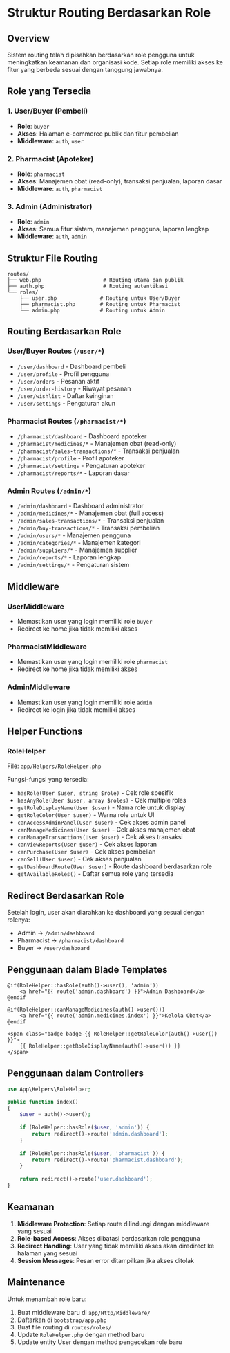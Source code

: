 # Struktur Routing Berdasarkan Role

## Overview
Sistem routing telah dipisahkan berdasarkan role pengguna untuk meningkatkan keamanan dan organisasi kode. Setiap role memiliki akses ke fitur yang berbeda sesuai dengan tanggung jawabnya.

## Role yang Tersedia

### 1. User/Buyer (Pembeli)
- **Role**: `buyer`
- **Akses**: Halaman e-commerce publik dan fitur pembelian
- **Middleware**: `auth`, `user`

### 2. Pharmacist (Apoteker)
- **Role**: `pharmacist`
- **Akses**: Manajemen obat (read-only), transaksi penjualan, laporan dasar
- **Middleware**: `auth`, `pharmacist`

### 3. Admin (Administrator)
- **Role**: `admin`
- **Akses**: Semua fitur sistem, manajemen pengguna, laporan lengkap
- **Middleware**: `auth`, `admin`

## Struktur File Routing

```
routes/
├── web.php                    # Routing utama dan publik
├── auth.php                   # Routing autentikasi
└── roles/
    ├── user.php              # Routing untuk User/Buyer
    ├── pharmacist.php        # Routing untuk Pharmacist
    └── admin.php             # Routing untuk Admin
```

## Routing Berdasarkan Role

### User/Buyer Routes (`/user/*`)
- `/user/dashboard` - Dashboard pembeli
- `/user/profile` - Profil pengguna
- `/user/orders` - Pesanan aktif
- `/user/order-history` - Riwayat pesanan
- `/user/wishlist` - Daftar keinginan
- `/user/settings` - Pengaturan akun

### Pharmacist Routes (`/pharmacist/*`)
- `/pharmacist/dashboard` - Dashboard apoteker
- `/pharmacist/medicines/*` - Manajemen obat (read-only)
- `/pharmacist/sales-transactions/*` - Transaksi penjualan
- `/pharmacist/profile` - Profil apoteker
- `/pharmacist/settings` - Pengaturan apoteker
- `/pharmacist/reports/*` - Laporan dasar

### Admin Routes (`/admin/*`)
- `/admin/dashboard` - Dashboard administrator
- `/admin/medicines/*` - Manajemen obat (full access)
- `/admin/sales-transactions/*` - Transaksi penjualan
- `/admin/buy-transactions/*` - Transaksi pembelian
- `/admin/users/*` - Manajemen pengguna
- `/admin/categories/*` - Manajemen kategori
- `/admin/suppliers/*` - Manajemen supplier
- `/admin/reports/*` - Laporan lengkap
- `/admin/settings/*` - Pengaturan sistem

## Middleware

### UserMiddleware
- Memastikan user yang login memiliki role `buyer`
- Redirect ke home jika tidak memiliki akses

### PharmacistMiddleware
- Memastikan user yang login memiliki role `pharmacist`
- Redirect ke home jika tidak memiliki akses

### AdminMiddleware
- Memastikan user yang login memiliki role `admin`
- Redirect ke login jika tidak memiliki akses

## Helper Functions

### RoleHelper
File: `app/Helpers/RoleHelper.php`

Fungsi-fungsi yang tersedia:
- `hasRole(User $user, string $role)` - Cek role spesifik
- `hasAnyRole(User $user, array $roles)` - Cek multiple roles
- `getRoleDisplayName(User $user)` - Nama role untuk display
- `getRoleColor(User $user)` - Warna role untuk UI
- `canAccessAdminPanel(User $user)` - Cek akses admin panel
- `canManageMedicines(User $user)` - Cek akses manajemen obat
- `canManageTransactions(User $user)` - Cek akses transaksi
- `canViewReports(User $user)` - Cek akses laporan
- `canPurchase(User $user)` - Cek akses pembelian
- `canSell(User $user)` - Cek akses penjualan
- `getDashboardRoute(User $user)` - Route dashboard berdasarkan role
- `getAvailableRoles()` - Daftar semua role yang tersedia

## Redirect Berdasarkan Role

Setelah login, user akan diarahkan ke dashboard yang sesuai dengan rolenya:
- Admin → `/admin/dashboard`
- Pharmacist → `/pharmacist/dashboard`
- Buyer → `/user/dashboard`

## Penggunaan dalam Blade Templates

```blade
@if(RoleHelper::hasRole(auth()->user(), 'admin'))
    <a href="{{ route('admin.dashboard') }}">Admin Dashboard</a>
@endif

@if(RoleHelper::canManageMedicines(auth()->user()))
    <a href="{{ route('admin.medicines.index') }}">Kelola Obat</a>
@endif

<span class="badge badge-{{ RoleHelper::getRoleColor(auth()->user()) }}">
    {{ RoleHelper::getRoleDisplayName(auth()->user()) }}
</span>
```

## Penggunaan dalam Controllers

```php
use App\Helpers\RoleHelper;

public function index()
{
    $user = auth()->user();
    
    if (RoleHelper::hasRole($user, 'admin')) {
        return redirect()->route('admin.dashboard');
    }
    
    if (RoleHelper::hasRole($user, 'pharmacist')) {
        return redirect()->route('pharmacist.dashboard');
    }
    
    return redirect()->route('user.dashboard');
}
```

## Keamanan

1. **Middleware Protection**: Setiap route dilindungi dengan middleware yang sesuai
2. **Role-based Access**: Akses dibatasi berdasarkan role pengguna
3. **Redirect Handling**: User yang tidak memiliki akses akan diredirect ke halaman yang sesuai
4. **Session Messages**: Pesan error ditampilkan jika akses ditolak

## Maintenance

Untuk menambah role baru:
1. Buat middleware baru di `app/Http/Middleware/`
2. Daftarkan di `bootstrap/app.php`
3. Buat file routing di `routes/roles/`
4. Update `RoleHelper.php` dengan method baru
5. Update entity User dengan method pengecekan role baru 